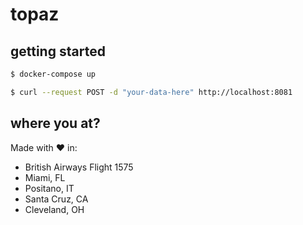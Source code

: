 # topaz

## getting started

```sh
$ docker-compose up
```

```sh
$ curl --request POST -d "your-data-here" http://localhost:8081
```

## where you at?

Made with :heart: in:
* British Airways Flight 1575
* Miami, FL
* Positano, IT
* Santa Cruz, CA
* Cleveland, OH
